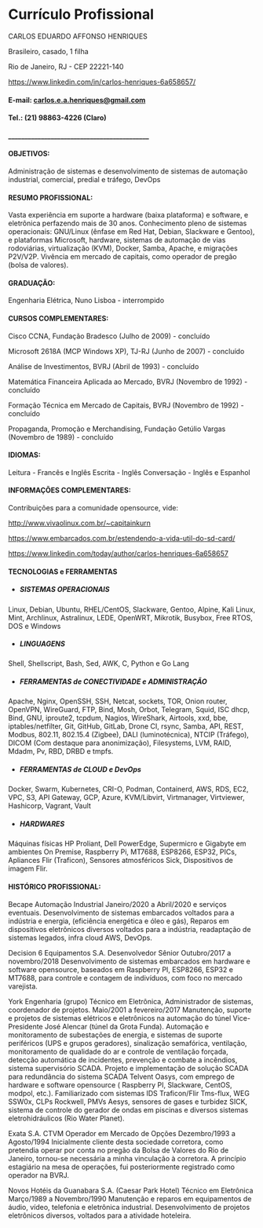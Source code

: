 # Currículo Profissional

CARLOS EDUARDO AFFONSO HENRIQUES

Brasileiro, casado, 1 filha

Rio de Janeiro, RJ - CEP 22221-140

https://www.linkedin.com/in/carlos-henriques-6a658657/

#### E-mail: carlos.e.a.henriques@gmail.com
#### Tel.: (21) 98863-4226 (Claro)
#### ___________________________________________

#### OBJETIVOS:

Administração de sistemas e desenvolvimento de sistemas de automação industrial, comercial, predial e tráfego, DevOps

#### RESUMO PROFISSIONAL:
Vasta experiência em suporte a hardware (baixa plataforma) e software, e eletrônica perfazendo mais de 30 anos. 
Conhecimento pleno de sistemas operacionais: GNU/Linux (ênfase em Red Hat, Debian, Slackware e Gentoo), e plataformas Microsoft, hardware, sistemas de automação de vias rodoviárias, virtualização (KVM), Docker, Samba, Apache, e migrações P2V/V2P.  Vivência em mercado de capitais, como operador de pregão (bolsa de valores).

#### GRADUAÇÃO:

Engenharia Elétrica, Nuno Lisboa - interrompido

#### CURSOS COMPLEMENTARES:

Cisco CCNA, Fundação Bradesco (Julho de 2009) - concluído

Microsoft 2618A (MCP Windows XP), TJ-RJ (Junho de 2007) - concluído

Análise de Investimentos, BVRJ (Abril de 1993) - concluído

Matemática Financeira Aplicada ao Mercado, BVRJ (Novembro de 1992) - concluído

Formação Técnica em Mercado de Capitais, BVRJ (Novembro de 1992) - concluído

Propaganda, Promoção e Merchandising, Fundação Getúlio Vargas (Novembro de 1989) - 
concluído

#### IDIOMAS:
Leitura - Francês e Inglês
Escrita - Inglês
Conversação - Inglês e Espanhol


#### INFORMAÇÕES COMPLEMENTARES:

Contribuições para a comunidade opensource, vide:

http://www.vivaolinux.com.br/~capitainkurn

https://www.embarcados.com.br/estendendo-a-vida-util-do-sd-card/

https://www.linkedin.com/today/author/carlos-henriques-6a658657


#### TECNOLOGIAS e FERRAMENTAS

- ##### SISTEMAS OPERACIONAIS

Linux, Debian, Ubuntu, RHEL/CentOS, Slackware, Gentoo, Alpine, Kali Linux, Mint, Archlinux, Astralinux, LEDE, OpenWRT, Mikrotik, Busybox, Free RTOS, DOS e Windows

- ##### LINGUAGENS

Shell, Shellscript, Bash, Sed, AWK, C, Python e Go Lang

- ##### FERRAMENTAS de CONECTIVIDADE e ADMINISTRAÇÃO

Apache, Nginx, OpenSSH, SSH, Netcat, sockets, TOR, Onion router, OpenVPN, WireGuard, FTP, Bind, Mosh, Orbot, Telegram, Squid, ISC dhcp, Bind, GNU, iproute2, tcpdum, Nagios, WireShark, Airtools, xxd, bbe, iptables/netfilter, Git, GitHub, GitLab, Drone CI, rsync, Samba, API, REST, Modbus, 802.11, 802.15.4 (Zigbee), DALI (luminotécnica), NTCIP (Tráfego), DICOM (Com destaque para anonimização), Filesystems, LVM, RAID, Mdadm, Pv, RBD, DRBD e tmpfs.

- ##### FERRAMENTAS de CLOUD e DevOps
Docker, Swarm, Kubernetes, CRI-O, Podman, Containerd, AWS, RDS, EC2, VPC, S3, API Gateway, GCP, Azure, KVM/Libvirt, Virtmanager, Virtviewer, Hashicorp, Vagrant, Vault

- ##### HARDWARES
Máquinas físicas HP Proliant, Dell PowerEdge, Supermicro e Gigabyte em ambientes On Premise, Raspberry Pi, MT7688, ESP8266, ESP32, PICs, Apliances Flir (Traficon), Sensores atmosféricos Sick, Dispositivos de imagem Flir.


#### HISTÓRICO PROFISSIONAL:
Becape Automação Industrial
  Janeiro/2020 a Abril/2020 e serviços eventuais.
  Desenvolvimento de sistemas embarcados voltados para a indústria e energia, (eficiência energética e óleo e gás), Reparos em dispositivos eletrônicos diversos voltados para a indústria, readaptação de sistemas legados, infra cloud AWS, DevOps.

Decision 6 Equipamentos S.A. Desenvolvedor Sênior
  Outubro/2017 a novembro/2018
  Desenvolvimento de sistemas embarcados em hardware e software opensource, baseados em Raspberry PI, ESP8266, ESP32 e MT7688, para controle e contagem de      indivíduos, com foco no mercado varejista.

York Engenharia (grupo) Técnico em Eletrônica,  Administrador de sistemas, coordenador de projetos.
  Maio/2001 a fevereiro/2017
  Manutenção, suporte e projetos de sistemas elétricos e eletrônicos na automação do túnel Vice-Presidente José Alencar (túnel da Grota Funda). Automação e monitoramento de subestações de energia, e sistemas de suporte periféricos (UPS e grupos geradores), sinalização semafórica, ventilação, monitoramento de qualidade do ar e controle de ventilação forçada, detecção automática de incidentes, prevenção e combate a incêndios, sistema supervisório SCADA.  Projeto e implementação de solução SCADA para redundância do sistema SCADA Telvent Oasys, com emprego de hardware e software opensource ( Raspberry PI, Slackware, CentOS, modpol, etc.). Familiarizado com sistemas IDS Traficon/Flir Tms-flux, WEG SSW0x, CLPs Rockwell, PMVs Aesys, sensores de gases e turbidez SICK, sistema de controle do gerador de ondas em piscinas e diversos sistemas eletrohidráulicos (Rio Water Planet).

Exata S.A. CTVM Operador em Mercado de Opções
  Dezembro/1993 a Agosto/1994
  Inicialmente cliente desta sociedade corretora, como pretendia operar por conta no pregão da Bolsa de Valores do Rio de Janeiro, tornou-se necessária a minha vinculação à corretora. A princípio estagiário na mesa de operações, fui posteriormente registrado como operador na BVRJ.

Novos Hotéis da Guanabara S.A. (Caesar Park Hotel) Técnico em Eletrônica
  Março/1989 a Novembro/1990
  Manutenção e reparos em equipamentos de áudio, vídeo, telefonia e eletrônica industrial. Desenvolvimento de projetos eletrônicos diversos, voltados para a atividade hoteleira.
